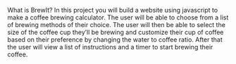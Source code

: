What is BrewIt?
In this project you will build a website using javascript to make a coffee brewing calculator. The user will be able to choose from a list of brewing methods of their choice. The user will then be able to select the size of the coffee cup they’ll be brewing and customize their cup of coffee based on their preference by changing the water to coffee ratio. After that the user will view a list of instructions and a timer to start brewing their coffee.